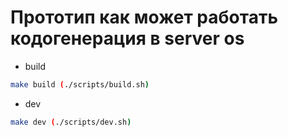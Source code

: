 # Прототип как может работать кодогенерация в server os

- build

```sh
make build (./scripts/build.sh)
```

- dev

```sh
make dev (./scripts/dev.sh)
```